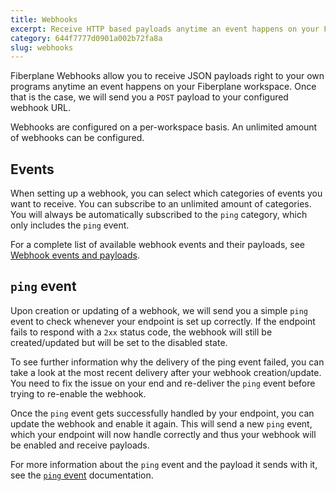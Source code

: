 ```yaml
---
title: Webhooks
excerpt: Receive HTTP based payloads anytime an event happens on your Fiberplane workspace
category: 644f7777d0901a002b72fa8a
slug: webhooks
---
```


Fiberplane Webhooks allow you to receive JSON payloads right to your own programs anytime
an event happens on your Fiberplane workspace. Once that is the case, we will send you a
`POST` payload to your configured webhook URL.

Webhooks are configured on a per-workspace basis. An unlimited amount of webhooks can be configured.

## Events

When setting up a webhook, you can select which categories of events you want to receive. You can
subscribe to an unlimited amount of categories. You will always be automatically subscribed to the
`ping` category, which only includes the `ping` event.

For a complete list of available webhook events and their payloads,
see [Webhook events and payloads](doc:webhook-events).

## `ping` event

Upon creation or updating of a webhook, we will send you a simple `ping` event to check whenever
your endpoint is set up correctly. If the endpoint fails to respond with a `2xx` status code,
the webhook will still be created/updated but will be set to the disabled state.

To see further information why the delivery of the ping event failed, you can take a look at the most
recent delivery after your webhook creation/update. You need to fix the issue on your end and re-deliver
the `ping` event before trying to re-enable the webhook.

Once the `ping` event gets successfully handled by your endpoint, you can update the webhook and enable
it again. This will send a new `ping` event, which your endpoint will now handle correctly and thus
your webhook will be enabled and receive payloads.

For more information about the `ping` event and the payload it sends with it,
see the [`ping` event](doc:webhook-events#ping) documentation.
